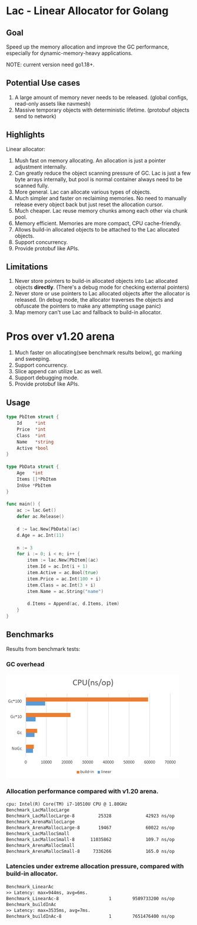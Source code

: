 
# Lac - Linear Allocator for Golang

## Goal
Speed up the memory allocation and improve the GC performance, especially for dynamic-memory-heavy applications.

NOTE: current version need go1.18+.

## Potential Use cases
1. A large amount of memory never needs to be released. (global configs, read-only assets like navmesh)
2. Massive temporary objects with deterministic lifetime. (protobuf objects send to network)

## Highlights
Linear allocator:

1. Mush fast on memory allocating. An allocation is just a pointer adjustment internally.
2. Can greatly reduce the object scanning pressure of GC. Lac is just a few byte arrays internally, but pool is normal container always need to be scanned fully.
3. More general. Lac can allocate various types of objects.
4. Much simpler and faster on reclaiming memories. No need to manually release every object back but just reset the allocation cursor.
5. Much cheaper. Lac reuse memory chunks among each other via chunk pool. 
6. Memory efficient. Memories are more compact, CPU cache-friendly.
7. Allows build-in allocated objects to be attached to the Lac allocated objects. 
8. Support concurrency.
9. Provide protobuf like APIs.


## Limitations
1. Never store pointers to build-in allocated objects into Lac allocated objects **directly**. (There's a debug mode for checking external pointers)
2. Never store or use pointers to Lac allocated objects after the allocator is released. (In debug mode, the allocator traverses the objects and obfuscate the pointers to make any attempting usage panic)
3. Map memory can't use Lac and fallback to build-in allocator.


# Pros over v1.20 arena
1. Much faster on allocating(see benchmark results below), gc marking and sweeping.
2. Support concurrency.
3. Slice append can utilize Lac as well.
4. Support debugging mode.
5. Provide protobuf like APIs.

## Usage

```go
type PbItem struct {
	Id     *int
	Price  *int
	Class  *int
	Name   *string
	Active *bool
}

type PbData struct {
	Age   *int
	Items []*PbItem
	InUse *PbItem
}

func main() {	
	ac := lac.Get()
	defer ac.Release()
	
	d := lac.New[PbData](ac)
	d.Age = ac.Int(11)

	n := 3
	for i := 0; i < n; i++ {
		item := lac.New[PbItem](ac)
		item.Id = ac.Int(i + 1)
		item.Active = ac.Bool(true)
		item.Price = ac.Int(100 + i)
		item.Class = ac.Int(3 + i)
		item.Name = ac.String("name")

		d.Items = Append(ac, d.Items, item)
	}
}
```

## Benchmarks
Results from benchmark tests:

### GC overhead
![bench](./bench.png)

### Allocation performance compared with v1.20 arena.
```
cpu: Intel(R) Core(TM) i7-10510U CPU @ 1.80GHz
Benchmark_LacMallocLarge
Benchmark_LacMallocLarge-8         25328             42923 ns/op
Benchmark_ArenaMallocLarge
Benchmark_ArenaMallocLarge-8       19467             60022 ns/op
Benchmark_LacMallocSmall
Benchmark_LacMallocSmall-8      11035862             109.7 ns/op
Benchmark_ArenaMallocSmall
Benchmark_ArenaMallocSmall-8     7336266             165.0 ns/op
```

### Latencies under extreme allocation pressure, compared with build-in allocator.  
``` 
Benchmark_LinearAc
>> Latency: max=944ms, avg=6ms.
Benchmark_LinearAc-8                   1        9589733200 ns/op
Benchmark_buildInAc
>> Latency: max=3535ms, avg=7ms.
Benchmark_buildInAc-8                  1        7651476400 ns/op
```

